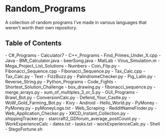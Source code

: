 Random_Programs
===============

A collection of random programs I've made in various languages that weren't worth their own repository.

<h2> Table of Contents </h2>
- C#_Programs
  - Calculator7
- C++_Programs
  - Find_Primes_Under_X.cpp 
- Java
  - BMI_Calculator.java
  - beerSong.java
- MatLab
  - Virus_Simulation.m 
- Mega_Project_List_Solutions
  - Numbers
    - Coin_Flip.py
    - Fibonacci_Sequence.cpp
    - Fibonacci_Sequence.py
    - Tax_Calc.cpp
    - Tax_Calc.py
  - Text
    - FizzBuzz.py
    - PalindromeChecker.py
    - Pig_Latin.py
    - Reverse_String.py
- Python_Programs
  - Code_Fights
    - Shortest_Solution_Challenge
      - box_drawing.py 
      - fibonacci_sequence.py
      - merge_arrays.py
      - sum_of_multiples_3_or_5.py
  - GUI_Programs
    - Brawl_Bot.py
    - ConversionCalc.py
    - Defend_Your_Castle.py
    - WoW_Gold_Farming_Bot.py
  - Kivy
    - Android
      - Hello_World.py
  - PyMoney
    - PyMoney.py
    - pyMoneyLogs.txt
  - Web_Scraping
    - RedditNameFinder.py
    - Web_Application_Checker.py
    - XKCD_Instant_Collection.py
    - shippingTracker.py
    - starcraft2_GDforum_average_postCount.py
  - WorkExperienceCalc
    - dates.txt
    - tasks.txt
    - workExperienceCalc.py
- Shell
  - StegoFortune.sh 
